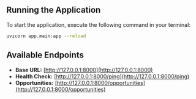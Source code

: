 ## Running the Application

To start the application, execute the following command in your terminal:

```bash
uvicorn app.main:app --reload
```

## Available Endpoints

- **Base URL:** [http://127.0.0.1:8000](http://127.0.0.1:8000)
- **Health Check:** [http://127.0.0.1:8000/ping](http://127.0.0.1:8000/ping)
- **Opportunities:** [http://127.0.0.1:8000/opportunities](http://127.0.0.1:8000/opportunities)